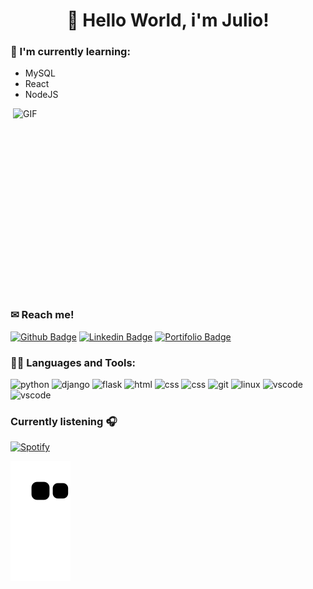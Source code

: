 <div align="center">
<h1> 🎉 Hello World, i'm Julio! </h1>
</div>



### 📖 I'm currently learning:

- MySQL
- React
- NodeJS

<img align="right" alt="GIF" src="https://media4.giphy.com/media/1GEATImIxEXVR79Dhk/giphy.gif?cid=ecf05e47zj7sjvbd5imqv1yvaujzcbvbqg9up5do44cbif14&rid=giphy.gif&ct=g" width="500" height="320" />

### ✉ Reach me!

[![Github Badge](https://img.shields.io/badge/GitHub-100000?style=for-the-badge&logo=github&logoColor=white&link=https://github.com/jravolio)](https://github.com/jravolio)
[![Linkedin Badge](https://img.shields.io/badge/LinkedIn-0077B5?style=for-the-badge&logo=linkedin&logoColor=white&link=https://www.linkedin.com/in/julio-cesar-junior-0042231b2/)](https://www.linkedin.com/in/julio-cesar-junior-0042231b2/)
[![Portifolio Badge](https://img.shields.io/badge/website-000000?style=for-the-badge&logo=About.me&logoColor=white=https://devjravolio.com/)](https://devjravolio.com/)


### 👨‍💻 Languages and Tools:

<img src="https://img.shields.io/badge/Python-3776AB?style=for-the-badge&logo=python&logoColor=white" alt="python"> <img src="https://img.shields.io/badge/Django-092E20?style=for-the-badge&logo=django&logoColor=white" alt="django">
<img src="https://img.shields.io/badge/Flask-000000?style=for-the-badge&logo=flask&logoColor=white" alt="flask">
<img src="https://img.shields.io/badge/HTML5-E34F26?style=for-the-badge&logo=html5&logoColor=white" alt="html">
<img src="https://img.shields.io/badge/CSS3-1572B6?style=for-the-badge&logo=css3&logoColor=white" alt="css">
<img src="https://img.shields.io/badge/JavaScript-323330?style=for-the-badge&logo=javascript&logoColor=F7DF1E" alt="css">
<img src="https://img.shields.io/badge/Git-F05032?style=for-the-badge&logo=git&logoColor=white" alt="git">
<img src="https://img.shields.io/badge/Linux-FCC624?style=for-the-badge&logo=linux&logoColor=black" alt="linux">
<img src="https://img.shields.io/badge/Visual_Studio_Code-0078D4?style=for-the-badge&logo=visual%20studio%20code&logoColor=white" alt="vscode">
<img src="https://img.shields.io/badge/jenkins-%232C5263.svg?style=for-the-badge&logo=jenkins&logoColor=white" alt="vscode">


### Currently listening 🎧

[![Spotify](https://spotify-now-playing-kappa-gray.vercel.app/api/spotify)](https://open.spotify.com/user/22fpwypx3k54d2pduknpucayq)

![Snake animation](https://github.com/jravolio/jravolio/blob/output/github-contribution-grid-snake.svg)
